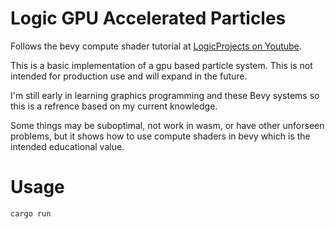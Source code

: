 # Logic GPU Accelerated Particles

Follows the bevy compute shader tutorial at [LogicProjects on Youtube](https://youtu.be/_uKWIYEGBjs).

This is a basic implementation of a gpu based particle system.  This is not intended for production use and will expand in the future.

I'm still early in learning graphics programming and these Bevy systems so this is a refrence based on my current knowledge.  

Some things may be suboptimal, not work in wasm, or have other unforseen problems, but it shows how to use compute shaders in bevy which is the intended educational value.

# Usage

```
cargo run
```
